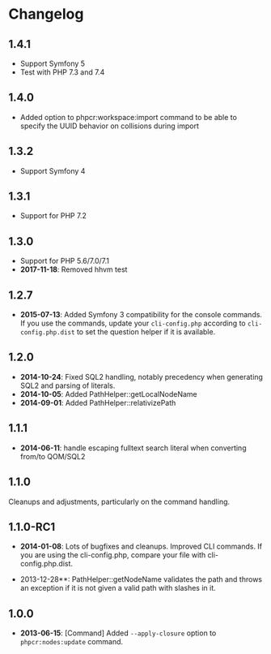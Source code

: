 Changelog
=========

1.4.1
-----

* Support Symfony 5
* Test with PHP 7.3 and 7.4

1.4.0
-----

* Added option to phpcr:workspace:import command to be able to specify the UUID behavior on collisions during import

1.3.2
-----

* Support Symfony 4

1.3.1
-----

* Support for PHP 7.2

1.3.0
-----

* Support for PHP 5.6/7.0/7.1
* **2017-11-18**: Removed hhvm test

1.2.7
-----

* **2015-07-13**: Added Symfony 3 compatibility for the console commands. If you use
  the commands, update your `cli-config.php` according to `cli-config.php.dist` to set
  the question helper if it is available.

1.2.0
-----

* **2014-10-24**: Fixed SQL2 handling, notably precedency when generating SQL2 and parsing of literals.
* **2014-10-05**: Added PathHelper::getLocalNodeName
* **2014-09-01**: Added PathHelper::relativizePath

1.1.1
-----

* **2014-06-11**: handle escaping fulltext search literal when converting from/to QOM/SQL2

1.1.0
-----

Cleanups and adjustments, particularly on the command handling.

1.1.0-RC1
---------

* **2014-01-08**: Lots of bugfixes and cleanups. Improved CLI commands. If you
  are using the cli-config.php, compare your file with cli-config.php.dist.

* 2013-12-28**: PathHelper::getNodeName validates the path and throws an
  exception if it is not given a valid path with slashes in it.

1.0.0
-----

* **2013-06-15**: [Command] Added `--apply-closure` option to `phpcr:nodes:update` command.
